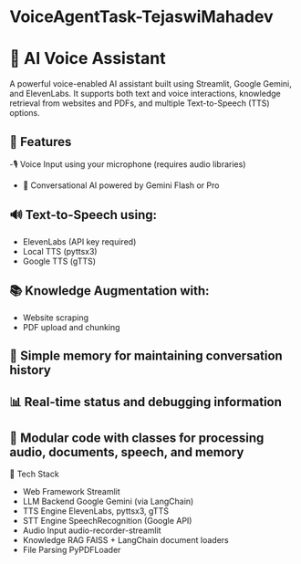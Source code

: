 # VoiceAgentTask-TejaswiMahadev

# 🎤 AI Voice Assistant
A powerful voice-enabled AI assistant built using Streamlit, Google Gemini, and ElevenLabs. It supports both text and voice interactions, knowledge retrieval from websites and PDFs, and multiple Text-to-Speech (TTS) options.

## 🚀 Features
-🎙️ Voice Input using your microphone (requires audio libraries)
- 💬 Conversational AI powered by Gemini Flash or Pro

## 🔊 Text-to-Speech using:

- ElevenLabs (API key required)
- Local TTS (pyttsx3)
- Google TTS (gTTS)

## 📚 Knowledge Augmentation with:

- Website scraping
- PDF upload and chunking

## 🧠 Simple memory for maintaining conversation history

## 📊 Real-time status and debugging information

## 📁 Modular code with classes for processing audio, documents, speech, and memory

🧰 Tech Stack

- Web Framework	Streamlit
- LLM Backend	Google Gemini (via LangChain)
- TTS Engine	ElevenLabs, pyttsx3, gTTS
- STT Engine	SpeechRecognition (Google API)
- Audio Input	audio-recorder-streamlit
- Knowledge RAG	FAISS + LangChain document loaders
- File Parsing	PyPDFLoader

  
